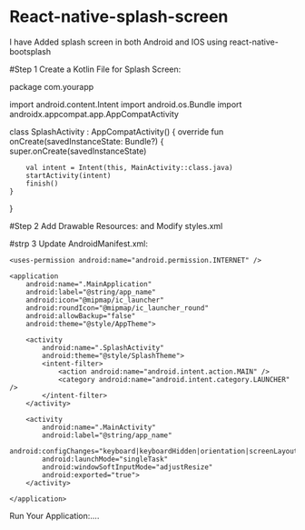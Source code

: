# React-native-splash-screen
I have Added splash screen in both Android and IOS using  react-native-bootsplash


#Step 1 
Create a Kotlin File for Splash Screen:

package com.yourapp

import android.content.Intent
import android.os.Bundle
import androidx.appcompat.app.AppCompatActivity

class SplashActivity : AppCompatActivity() {
    override fun onCreate(savedInstanceState: Bundle?) {
        super.onCreate(savedInstanceState)

        val intent = Intent(this, MainActivity::class.java)
        startActivity(intent)
        finish()
    }
}


#Step 2 
Add Drawable Resources: and Modify styles.xml
<style name="SplashTheme" parent="Theme.AppCompat.NoActionBar">
    <item name="android:windowBackground">@drawable/splash_screen</item>
</style>



#strp 3
Update AndroidManifest.xml:
<manifest xmlns:android="http://schemas.android.com/apk/res/android">

    <uses-permission android:name="android.permission.INTERNET" />

    <application
        android:name=".MainApplication"
        android:label="@string/app_name"
        android:icon="@mipmap/ic_launcher"
        android:roundIcon="@mipmap/ic_launcher_round"
        android:allowBackup="false"
        android:theme="@style/AppTheme">

        <activity
            android:name=".SplashActivity"
            android:theme="@style/SplashTheme">
            <intent-filter>
                <action android:name="android.intent.action.MAIN" />
                <category android:name="android.intent.category.LAUNCHER" />
            </intent-filter>
        </activity>

        <activity
            android:name=".MainActivity"
            android:label="@string/app_name"
            android:configChanges="keyboard|keyboardHidden|orientation|screenLayout|screenSize|smallestScreenSize|uiMode"
            android:launchMode="singleTask"
            android:windowSoftInputMode="adjustResize"
            android:exported="true">
        </activity>

    </application>
</manifest>



Run Your Application:....
